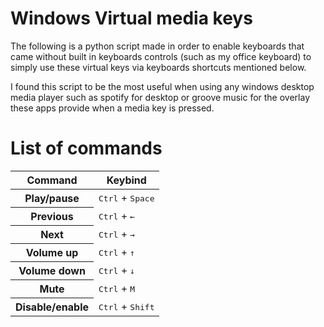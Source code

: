 # Windows Virtual media keys

The following is a python script made in order to enable keyboards that came without built in keyboards controls (such as my office keyboard) to simply use these virtual keys via keyboards shortcuts mentioned below.

I found this script to be the most useful when using any windows desktop media player such as spotify for desktop or groove music for the overlay these apps provide when a media key is pressed.

# List of commands


<table>
        <thead>
        <tr>
            <th>Command</th>
            <th>Keybind</th>
        </tr>
    </thead>
    <tbody>
        <tr>
            <th>Play/pause</th>
            <td><kbd>Ctrl</kbd> + <kbd>Space</kbd></td>
        </tr>
        <tr>
            <th>Previous</th>
            <td><kbd>Ctrl</kbd> + <kbd>←</kbd></td>
        </tr>
        <tr>
            <th>Next</th>
            <td><kbd>Ctrl</kbd> + <kbd>→</kbd></td>
        </tr>
        <tr>
            <th>Volume up</th>
            <td><kbd>Ctrl</kbd> + <kbd>↑</kbd></td>
        </tr>
        <tr>
            <th>Volume down</th>
            <td><kbd>Ctrl</kbd> + <kbd>↓</kbd></td>
        </tr>
        <tr>
            <th>Mute</th>
            <td><kbd>Ctrl</kbd> + <kbd>M</kbd></td>
        </tr>
        <tr>
            <th>Disable/enable</th>
            <td><kbd>Ctrl</kbd> + <kbd>Shift</kbd></td>
        </tr>
    </tbody>
</table>
